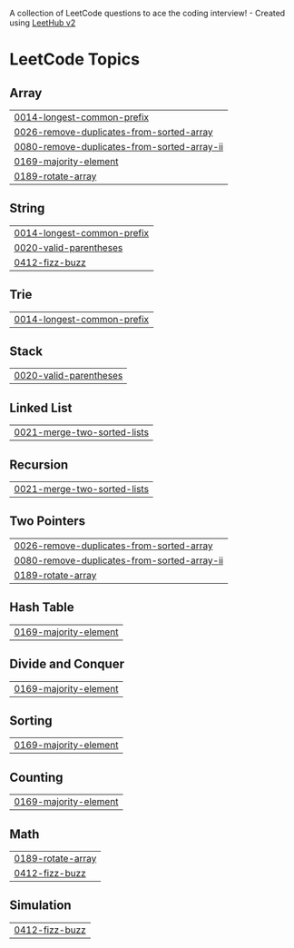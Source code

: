 A collection of LeetCode questions to ace the coding interview! - Created using [LeetHub v2](https://github.com/arunbhardwaj/LeetHub-2.0)
<!---LeetCode Topics Start-->
# LeetCode Topics
## Array
|  |
| ------- |
| [0014-longest-common-prefix](https://github.com/jbn-creator/LeetCode-grind/tree/master/0014-longest-common-prefix) |
| [0026-remove-duplicates-from-sorted-array](https://github.com/jbn-creator/LeetCode-grind/tree/master/0026-remove-duplicates-from-sorted-array) |
| [0080-remove-duplicates-from-sorted-array-ii](https://github.com/jbn-creator/LeetCode-grind/tree/master/0080-remove-duplicates-from-sorted-array-ii) |
| [0169-majority-element](https://github.com/jbn-creator/LeetCode-grind/tree/master/0169-majority-element) |
| [0189-rotate-array](https://github.com/jbn-creator/LeetCode-grind/tree/master/0189-rotate-array) |
## String
|  |
| ------- |
| [0014-longest-common-prefix](https://github.com/jbn-creator/LeetCode-grind/tree/master/0014-longest-common-prefix) |
| [0020-valid-parentheses](https://github.com/jbn-creator/LeetCode-grind/tree/master/0020-valid-parentheses) |
| [0412-fizz-buzz](https://github.com/jbn-creator/LeetCode-grind/tree/master/0412-fizz-buzz) |
## Trie
|  |
| ------- |
| [0014-longest-common-prefix](https://github.com/jbn-creator/LeetCode-grind/tree/master/0014-longest-common-prefix) |
## Stack
|  |
| ------- |
| [0020-valid-parentheses](https://github.com/jbn-creator/LeetCode-grind/tree/master/0020-valid-parentheses) |
## Linked List
|  |
| ------- |
| [0021-merge-two-sorted-lists](https://github.com/jbn-creator/LeetCode-grind/tree/master/0021-merge-two-sorted-lists) |
## Recursion
|  |
| ------- |
| [0021-merge-two-sorted-lists](https://github.com/jbn-creator/LeetCode-grind/tree/master/0021-merge-two-sorted-lists) |
## Two Pointers
|  |
| ------- |
| [0026-remove-duplicates-from-sorted-array](https://github.com/jbn-creator/LeetCode-grind/tree/master/0026-remove-duplicates-from-sorted-array) |
| [0080-remove-duplicates-from-sorted-array-ii](https://github.com/jbn-creator/LeetCode-grind/tree/master/0080-remove-duplicates-from-sorted-array-ii) |
| [0189-rotate-array](https://github.com/jbn-creator/LeetCode-grind/tree/master/0189-rotate-array) |
## Hash Table
|  |
| ------- |
| [0169-majority-element](https://github.com/jbn-creator/LeetCode-grind/tree/master/0169-majority-element) |
## Divide and Conquer
|  |
| ------- |
| [0169-majority-element](https://github.com/jbn-creator/LeetCode-grind/tree/master/0169-majority-element) |
## Sorting
|  |
| ------- |
| [0169-majority-element](https://github.com/jbn-creator/LeetCode-grind/tree/master/0169-majority-element) |
## Counting
|  |
| ------- |
| [0169-majority-element](https://github.com/jbn-creator/LeetCode-grind/tree/master/0169-majority-element) |
## Math
|  |
| ------- |
| [0189-rotate-array](https://github.com/jbn-creator/LeetCode-grind/tree/master/0189-rotate-array) |
| [0412-fizz-buzz](https://github.com/jbn-creator/LeetCode-grind/tree/master/0412-fizz-buzz) |
## Simulation
|  |
| ------- |
| [0412-fizz-buzz](https://github.com/jbn-creator/LeetCode-grind/tree/master/0412-fizz-buzz) |
<!---LeetCode Topics End-->